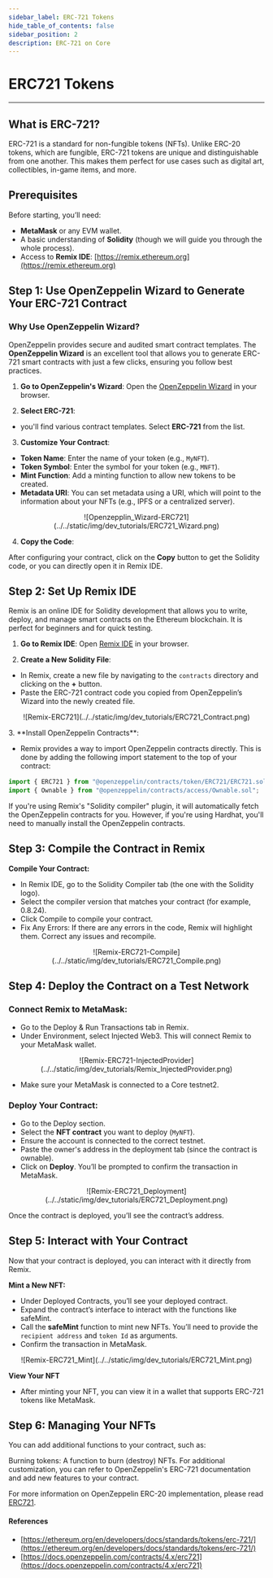 ```yaml
---
sidebar_label: ERC-721 Tokens
hide_table_of_contents: false
sidebar_position: 2
description: ERC-721 on Core
---
```


# ERC721 Tokens

---

## What is ERC-721?

ERC-721 is a standard for non-fungible tokens (NFTs). Unlike ERC-20 tokens, which are fungible, ERC-721 tokens are unique and distinguishable from one another. This makes them perfect for use cases such as digital art, collectibles, in-game items, and more.

## Prerequisites

Before starting, you’ll need:

- **MetaMask** or any EVM wallet.
- A basic understanding of **Solidity** (though we will guide you through the whole process).
- Access to **Remix IDE**: [https://remix.ethereum.org](https://remix.ethereum.org)

## Step 1: Use OpenZeppelin Wizard to Generate Your ERC-721 Contract

### Why Use OpenZeppelin Wizard?

OpenZeppelin provides secure and audited smart contract templates. The **OpenZeppelin Wizard** is an excellent tool that allows you to generate ERC-721 smart contracts with just a few clicks, ensuring you follow best practices.

1. **Go to OpenZeppelin's Wizard**: Open the [OpenZeppelin Wizard](https://wizard.openzeppelin.com/#erc721) in your browser.

2. **Select ERC-721**:

- you'll find various contract templates. Select **ERC-721** from the list.

3. **Customize Your Contract**:

- **Token Name**: Enter the name of your token (e.g., `MyNFT`).
- **Token Symbol**: Enter the symbol for your token (e.g., `MNFT`).
- **Mint Function**: Add a minting function to allow new tokens to be created.
- **Metadata URI**: You can set metadata using a URI, which will point to the information about your NFTs (e.g., IPFS or a centralized server).

<p align="center">
![Openzepplin_Wizard-ERC721](../../static/img/dev_tutorials/ERC721_Wizard.png)
</p>

4. **Copy the Code**:

After configuring your contract, click on the **Copy** button to get the Solidity code, or you can directly open it in Remix IDE.

## Step 2: Set Up Remix IDE

Remix is an online IDE for Solidity development that allows you to write, deploy, and manage smart contracts on the Ethereum blockchain. It is perfect for beginners and for quick testing.

1. **Go to Remix IDE**: Open [Remix IDE](https://remix.ethereum.org/) in your browser.

2. **Create a New Solidity File**:

- In Remix, create a new file by navigating to the `contracts` directory and clicking on the **+** button.
- Paste the ERC-721 contract code you copied from OpenZeppelin’s Wizard into the newly created file.

<p align="center">
![Remix-ERC721](../../static/img/dev_tutorials/ERC721_Contract.png)
</p>
3. **Install OpenZeppelin Contracts**:

- Remix provides a way to import OpenZeppelin contracts directly. This is done by adding the following import statement to the top of your contract:

```javascript
import { ERC721 } from "@openzeppelin/contracts/token/ERC721/ERC721.sol";
import { Ownable } from "@openzeppelin/contracts/access/Ownable.sol";
```

If you're using Remix's "Solidity compiler" plugin, it will automatically fetch the OpenZeppelin contracts for you. However, if you're using Hardhat, you'll need to manually install the OpenZeppelin contracts.

## Step 3: Compile the Contract in Remix

**Compile Your Contract:**

- In Remix IDE, go to the Solidity Compiler tab (the one with the Solidity logo).
- Select the compiler version that matches your contract (for example, 0.8.24).
- Click Compile to compile your contract.
- Fix Any Errors: If there are any errors in the code, Remix will highlight them. Correct any issues and recompile.

<p align="center">
![Remix-ERC721-Compile](../../static/img/dev_tutorials/ERC721_Compile.png)
</p>

## Step 4: Deploy the Contract on a Test Network

### Connect Remix to MetaMask:

- Go to the Deploy & Run Transactions tab in Remix.
- Under Environment, select Injected Web3. This will connect Remix to your MetaMask wallet.

<p align="center">
![Remix-ERC721-InjectedProvider](../../static/img/dev_tutorials/Remix_InjectedProvider.png)
</p>

- Make sure your MetaMask is connected to a Core testnet2.

### Deploy Your Contract:

- Go to the Deploy section.
- Select the **NFT contract** you want to deploy (`MyNFT`).
- Ensure the account is connected to the correct testnet.
- Paste the owner's address in the deployment tab (since the contract is ownable).
- Click on **Deploy**. You’ll be prompted to confirm the transaction in MetaMask.

<p align="center">
![Remix-ERC721_Deployment](../../static/img/dev_tutorials/ERC721_Deployment.png)
</p>

Once the contract is deployed, you’ll see the contract’s address.

## Step 5: Interact with Your Contract

Now that your contract is deployed, you can interact with it directly from Remix.

**Mint a New NFT:**

- Under Deployed Contracts, you’ll see your deployed contract.
- Expand the contract’s interface to interact with the functions like safeMint.
- Call the **safeMint** function to mint new NFTs. You’ll need to provide the `recipient address` and `token Id` as arguments.
- Confirm the transaction in MetaMask.

<p align="center">
![Remix-ERC721_Mint](../../static/img/dev_tutorials/ERC721_Mint.png)
</p>

**View Your NFT**

- After minting your NFT, you can view it in a wallet that supports ERC-721 tokens like MetaMask.

## Step 6: Managing Your NFTs

You can add additional functions to your contract, such as:

Burning tokens: A function to burn (destroy) NFTs.
For additional customization, you can refer to OpenZeppelin's ERC-721 documentation and add new features to your contract.

For more information on OpenZeppelin ERC-20 implementation, please read[ ERC721](https://docs.openzeppelin.com/contracts/4.x/erc721).

#### References

- [https://ethereum.org/en/developers/docs/standards/tokens/erc-721/](https://ethereum.org/en/developers/docs/standards/tokens/erc-721/)
- [https://docs.openzeppelin.com/contracts/4.x/erc721](https://docs.openzeppelin.com/contracts/4.x/erc721)

